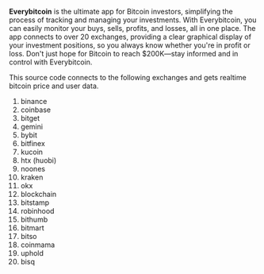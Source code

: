 **Everybitcoin** is the ultimate app for Bitcoin investors, simplifying the process of tracking and managing your investments. With Everybitcoin, you can easily monitor your buys, sells, profits, and losses, all in one place. The app connects to over 20 exchanges, providing a clear graphical display of your investment positions, so you always know whether you're in profit or loss. Don't just hope for Bitcoin to reach $200K—stay informed and in control with Everybitcoin.

This source code connects to the following exchanges and gets realtime bitcoin price and user data.

1. binance
2. coinbase
3. bitget
4. gemini
5. bybit
6. bitfinex
7. kucoin
8. htx (huobi)
9. noones
10. kraken
11. okx
12. blockchain
13. bitstamp
14. robinhood
15. bithumb
16. bitmart
17. bitso
18. coinmama
19. uphold
20. bisq
